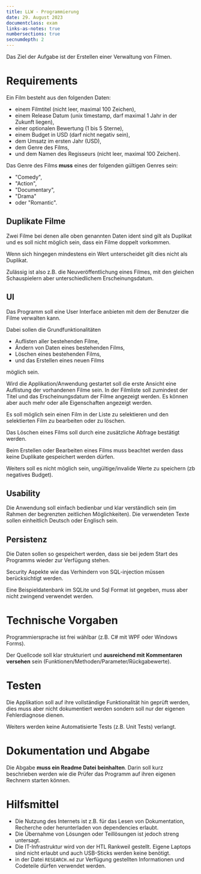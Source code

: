 ```yaml
---
title: LLW - Programmierung
date: 29. August 2023
documentclass: exam
links-as-notes: true
numbersections: true
secnumdepth: 2
---
```


Das Ziel der Aufgabe ist der Erstellen einer Verwaltung von Filmen.

# Requirements

Ein Film besteht aus den folgenden Daten:

- einem Filmtitel (nicht leer, maximal 100 Zeichen),
- einem Release Datum (unix timestamp, darf maximal 1 Jahr in der Zukunft liegen),
- einer optionalen Bewertung (1 bis 5 Sterne),
- einem Budget in USD (darf nicht negativ sein),
- dem Umsatz im ersten Jahr (USD),
- dem Genre des Films,
- und dem Namen des Regisseurs (nicht leer, maximal 100 Zeichen).

Das Genre des Films **muss** eines der folgenden gültigen Genres sein:

- "Comedy",
- "Action",
- "Documentary",
- "Drama"
- oder "Romantic".

## Duplikate Filme

Zwei Filme bei denen alle oben genannten Daten ident sind gilt als Duplikat und es soll nicht möglich sein, dass ein Filme doppelt vorkommen.

Wenn sich hingegen mindestens ein Wert unterscheidet gilt dies nicht als Duplikat.

Zulässig ist also z.B. die Neuveröffentlichung eines Filmes, mit den gleichen Schauspielern aber unterschiedlichem Erscheinungsdatum.

## UI

Das Programm soll eine User Interface anbieten mit dem der Benutzer die Filme verwalten kann.

Dabei sollen die Grundfunktionalitäten 

- Auflisten aller bestehenden Filme,
- Ändern von Daten eines bestehenden Films,
- Löschen eines bestehenden Films,
- und das Erstellen eines neuen Films

möglich sein.

Wird die Applikation/Anwendung gestartet soll die erste Ansicht eine Auflistung der vorhandenen Filme sein.
In der Filmliste soll zumindest der Titel und das Erscheinungsdatum der Filme angezeigt werden.
Es können aber auch mehr oder alle Eigenschaften angezeigt werden.

Es soll möglich sein einen Film in der Liste zu selektieren und den selektierten Film zu bearbeiten oder zu löschen.

Das Löschen eines Films soll durch eine zusätzliche Abfrage bestätigt werden.

Beim Erstellen oder Bearbeiten eines Films muss beachtet werden dass keine Duplikate gespeichert werden dürfen.

Weiters soll es nicht möglich sein, ungültige/invalide Werte zu speichern (zb negatives Budget).

## Usability

Die Anwendung soll einfach bedienbar und klar verständlich sein (im Rahmen der begrenzten zeitlichen Möglichkeiten).
Die verwendeten Texte sollen einheitlich Deutsch oder Englisch sein.

## Persistenz

Die Daten sollen so gespeichert werden, dass sie bei jedem Start des Programms wieder zur Verfügung stehen.

Security Aspekte wie das Verhindern von SQL-injection müssen berücksichtigt werden.

Eine Beispieldatenbank im SQLite und Sql Format ist gegeben, muss aber nicht zwingend verwendet werden.

# Technische Vorgaben

Programmiersprache ist frei wählbar (z.B. C# mit WPF oder Windows Forms).

Der Quellcode soll klar strukturiert und **ausreichend mit Kommentaren versehen** sein (Funktionen/Methoden/Parameter/Rückgabewerte).

# Testen

Die Applikation soll auf ihre vollständige Funktionalität hin geprüft werden, dies muss aber nicht dokumentiert werden sondern soll nur der eigenen Fehlerdiagnose dienen.

Weiters werden keine Automatisierte Tests (z.B. Unit Tests) verlangt.

# Dokumentation und Abgabe

Die Abgabe **muss ein Readme Datei beinhalten**.
Darin soll kurz beschrieben werden wie die Prüfer das Programm auf ihren eigenen Rechnern starten können.

# Hilfsmittel

- Die Nutzung des Internets ist z.B. für das Lesen von Dokumentation, Recherche oder herunterladen von dependencies erlaubt.
- Die Übernahme von Lösungen oder Teillösungen ist jedoch streng untersagt.
- Die IT-Infrastruktur wird von der HTL Rankweil gestellt. Eigene Laptops sind nicht erlaubt und auch USB-Sticks werden keine benötigt.
- in der Datei `RESEARCH.md` zur Verfügung gestellten Informationen und Codeteile dürfen verwendet werden.
